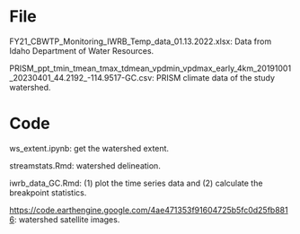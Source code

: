 # File

FY21_CBWTP_Monitoring_IWRB_Temp_data_01.13.2022.xlsx: Data from Idaho Department of Water Resources.

PRISM_ppt_tmin_tmean_tmax_tdmean_vpdmin_vpdmax_early_4km_20191001_20230401_44.2192_-114.9517-GC.csv: PRISM climate data of the study watershed.

# Code

ws_extent.ipynb: get the watershed extent.

streamstats.Rmd: watershed delineation.

iwrb_data_GC.Rmd: (1) plot the time series data and (2) calculate the breakpoint statistics.

https://code.earthengine.google.com/4ae471353f91604725b5fc0d25fb8816: watershed satellite images.

